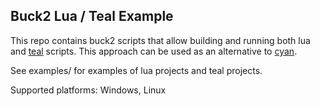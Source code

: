 
Buck2 Lua / Teal Example
-----

This repo contains buck2 scripts that allow building and running both lua and [teal](https://github.com/teal-language/tl) scripts.  This approach can be used as an alternative to [cyan](https://github.com/teal-language/cyan).

See examples/ for examples of lua projects and teal projects.

Supported platforms:  Windows, Linux

